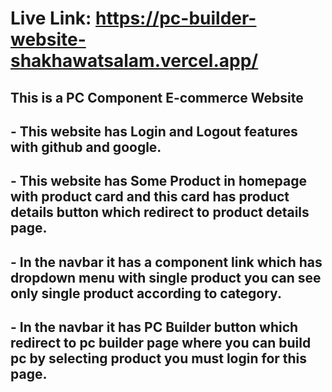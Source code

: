 
# Live Link: https://pc-builder-website-shakhawatsalam.vercel.app/
## This is a PC Component E-commerce Website

## - This website has Login and Logout features with github and google.
## - This website has Some Product in homepage with product card and this card has product details button which redirect to product details page.
## - In the navbar it has a component link which has dropdown menu with single product you can see only single product according to category.
## - In the navbar it has PC Builder button which redirect to pc builder page where you can build pc by selecting product you must login for this page.
